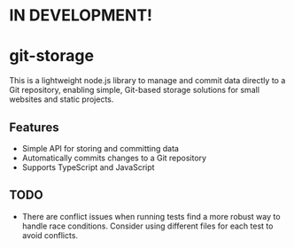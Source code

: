 # IN DEVELOPMENT!

# git-storage

This is a lightweight node.js library to manage and commit data directly to a Git repository, enabling simple, Git-based storage solutions for small websites and static projects.

## Features

- Simple API for storing and committing data
- Automatically commits changes to a Git repository
- Supports TypeScript and JavaScript

## TODO

- There are conflict issues when running tests find a more robust way to handle race conditions. Consider using different files for each test to avoid conflicts.
